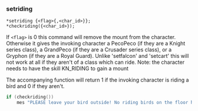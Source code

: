 ### setriding
```
*setriding {<flag>{,<char_id>}};
*checkriding({<char_id>});
```

If `<flag>` is 0 this command will remove the mount from the character.
Otherwise it gives the invoking character a PecoPeco (if they are a Knight
series class), a GrandPeco (if they are a Crusader series class), or
a Gryphon (if they are a Royal Guard). Unlike 'setfalcon' and 'setcart'
this will not work at all if they aren't of a class which can ride.
Note: the character needs to have the skill KN_RIDING to gain a mount

The accompanying function will return 1 if the invoking character is riding a
bird and 0 if they aren't.

```c
if (checkriding())
    mes "PLEASE leave your bird outside! No riding birds on the floor here!";
```